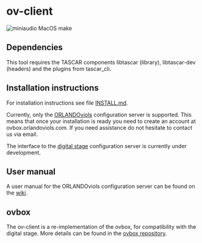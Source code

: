 # ov-client

![miniaudio MacOS make](https://github.com/gisogrimm/ov-client/workflows/miniaudio%20MacOS%20make/badge.svg?branch=miniaudio)

## Dependencies

This tool requires the TASCAR components libtascar (library),
libtascar-dev (headers) and the plugins from tascar_cli.

## Installation instructions

For installation instructions see file [INSTALL.md](INSTALL.md).

Currently, only the [ORLANDOviols](http://box.orlandoviols.com/)
configuration server is supported. This means that once your
installation is ready you need to create an account at
ovbox.orlandoviols.com. If you need assistance do not hesitate to
contact us via email.

The interface to the [digital stage](https://digital-stage.org/)
configuration server is currently under development.

## User manual

A user manual for the ORLANDOviols configuration server can be found
on the [wiki](https://github.com/gisogrimm/ovbox/wiki).

## ovbox

The ov-client is a re-implementation of the ovbox, for compatibility
with the digital stage. More details can be found in the [ovbox
repository](https://github.com/gisogrimm/ovbox).
